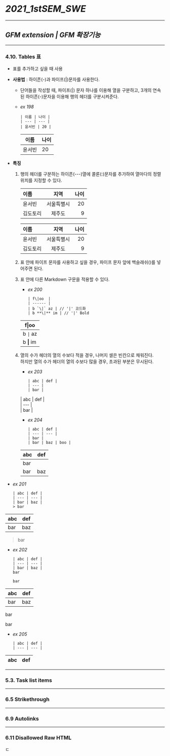 # ***2021_1stSEM_SWE***

---

## ***GFM extension     |    GFM 확장기능***

---

### 4.10. Tables 표
- 표를 추가하고 싶을 때 사용
- **사용법** : 하이픈(-)과 파이프(|)문자를 사용한다.
    - 단어들을 작성할 때, 파이프(|) 문자 하나를 이용해 열을 구분하고, 3개의 연속된 하이픈(-)문자을 이용해 행의 헤더를 구분시켜준다.

    - *ex 198*
        > 
          | 이름 | 나이 |
          | --- | --- |
          | 윤서빈 | 20 |

    
     
        | 이름 | 나이 |   
        | --- | --- |
        | 윤서빈 | 20 |
- **특징**
    1. 행의 헤더를 구분하는 하이픈(---)열에 콜론(:)문자를 추가하여 열마다의 정렬위치를 지정할 수 있다.

    
       >
          | 이름 | 지역 | 나이 |
          | :--- | :---: | ---: |
          | 윤서빈 | 서울특별시 | 20 |
          | 김도토리 | 제주도 | 9 |


        | 이름 | 지역 | 나이 |
        | :--- | :---: | ---: |
        | 윤서빈 | 서울특별시 | 20 |
        | 김도토리 | 제주도 | 9 |

     2. 표 안에 파이프 문자를 사용하고 싶을 경우, 파이프 문자 앞에 백슬래쉬(\)를 넣어주면 된다.
     3. 표 안에 다른 Markdown 구문을 적용할 수 있다.
        - *ex 200*
            >
              | f\|oo  | 
              | ------ |
              | b `\|` az | // '|' 코드화
              | b **\|** im | // '|' Bold


        | f\|oo  |
        | ------ |
        | b `\|` az |
        | b **\|** im |

    3. 열의 수가 헤더의 열의 수보다 적을 경우, 나머지 셀은 빈칸으로 채워진다.       
        하지만 열의 수가 헤더의 열의 수보다 많을 경우, 초과된 부분은 무시된다.
        - *ex 203*
            >
              | abc | def |
              | --- |
              | bar |


        | abc | def |  
        | --- |  
        | bar |  
         
       
        - *ex 204*
            >
              | abc | def |
              | --- | --- |
              | bar |
              | bar | baz | boo |


        | abc | def |
        | --- | --- |
        | bar |
        | bar | baz | boo |

        
        
        
        
        
- *ex 201* 
    >
      | abc | def |
      | --- | --- |
      | bar | baz |
      > bar
     
| abc | def |
| --- | --- |
| bar | baz |
> bar


- *ex 202*
    >
      | abc | def |
      | --- | --- |
      | bar | baz |
      bar

      bar
     
     
| abc | def |
| --- | --- |
| bar | baz |
bar

bar



- *ex 205*
    >
      | abc | def |
      | --- | --- |

| abc | def |
| --- | --- |















---

### 5.3. Task list items

---

### 6.5 Strikethrough

---

### 6.9 Autolinks

---

### 6.11 Disallowed Raw HTML
ㄷ
